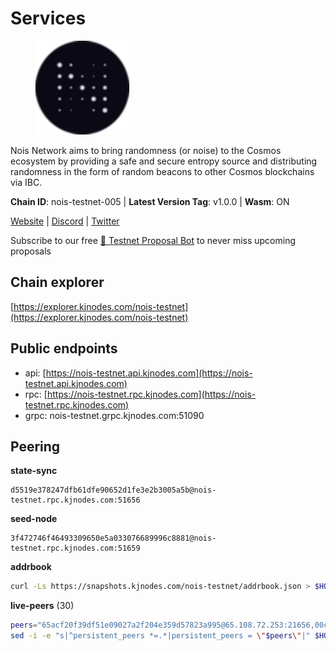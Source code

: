 # Services

<figure><img src="https://raw.githubusercontent.com/kj89/cosmos-images/main/logos/nois.png" width="150" alt=""><figcaption></figcaption></figure>

Nois Network aims to bring randomness (or noise)  to the Cosmos ecosystem by providing a safe and  secure entropy source and distributing randomness  in the form of random beacons to other Cosmos blockchains via IBC.

**Chain ID**: nois-testnet-005 | **Latest Version Tag**: v1.0.0 | **Wasm**: ON

[Website](https://nois.network) | [Discord](https://discord.gg/dHdpwtEb6F) | [Twitter](https://twitter.com/NoisRNG)



Subscribe to our free [🤖 Testnet Proposal Bot](https://t.me/kjnodes_testnet_proposal_bot) to never miss upcoming proposals


## Chain explorer
[https://explorer.kjnodes.com/nois-testnet](https://explorer.kjnodes.com/nois-testnet)

## Public endpoints

* api: [https://nois-testnet.api.kjnodes.com](https://nois-testnet.api.kjnodes.com)
* rpc: [https://nois-testnet.rpc.kjnodes.com](https://nois-testnet.rpc.kjnodes.com)
* grpc: nois-testnet.grpc.kjnodes.com:51090

## Peering

**state-sync**

```text
d5519e378247dfb61dfe90652d1fe3e2b3005a5b@nois-testnet.rpc.kjnodes.com:51656
```

**seed-node**

```text
3f472746f46493309650e5a033076689996c8881@nois-testnet.rpc.kjnodes.com:51659
```

**addrbook**
```bash
curl -Ls https://snapshots.kjnodes.com/nois-testnet/addrbook.json > $HOME/.noisd/config/addrbook.json
```

**live-peers** (30)
```bash
peers="65acf20f39df51e09027a2f204e359d57823a995@65.108.72.253:21656,00c205b11dc2d2295749810722bb2e995a24c0c1@95.216.14.58:60656,457a8e8dcb3bef4d7a6fd7fcb3b97d1282ca029c@65.108.206.118:60856,80cb3138f2f951077c1e70686bb4f59e00cb1fad@135.181.18.112:55726,d5519e378247dfb61dfe90652d1fe3e2b3005a5b@65.109.68.190:51656,065caaf31329c02c0f8a32385e3c6a7f31e6b028@46.17.250.43:26656,87159e745a210fccad9566f7df8cff4ab2a49cbc@185.239.208.15:26656,ac4b7c231061e9c7ad3b69bcfd722bc878b3d8d4@162.55.103.44:26636,2b265b12688ea801b11672a47b67bb55433ccf37@185.198.27.109:26656,aca79b135dd5f8498e3db6020dba3a1b557d644d@173.249.25.235:26656,a87dc8b4e827a05fe5c46aea54999120c8252587@162.19.237.81:26656,cecbb8a5dd8bff1ce519cba9c3494919cd14f3dc@65.109.70.45:14656,4af23e5bbb434e58082054a7d97b41b62cdb4a83@195.201.197.4:30656,711a4b20ce63e3a69725d27c73145519a2a1b559@161.97.159.68:17356,f93d61f5d8c6f58a60d69c23ff8b6e37ebdfa765@116.202.227.117:51656,6d6164cd45c7c65ab76abd40f5ff683f72e7f50f@65.109.92.241:40136,136b148b3cae6ff4895e2039e11f221c7082ccd3@65.109.5.235:26656,7eec6f0841541db4703053c478b2f8382fe824e0@89.233.108.200:26656,f7c0a82105152107c0e516056d0672d01a3a8582@88.99.56.200:26656,1e9f3c5da72edebe751b108aa52657b190c8991d@65.108.225.158:17356,eff2a3659d8190f2e3f0556d9829288d29e63296@65.108.233.109:17356,d5d9d4b0af4c4ee119cd640fbbca72ff96f5c8c0@209.126.81.240:26631,23c0ad8c8aebe14e28cdcd6618a9ccbf6b83d5eb@62.171.144.51:30656,50c9ac024633c1f0fc461958dafa15e6b2541ffd@79.143.183.91:26656,d30a17b9980314aadefd270f7ca9e4b810e94aca@5.166.240.95:51656,d3ce97769bc00a698aee0f40eb8de0b2279b6b2c@65.109.28.177:32656,4f4cbbb89deacb0a1f395050567e96bb70f4a1ff@142.132.152.46:41656,c9cb08536ae8c26d7e1a9461f7f8afd21e4e8784@95.217.196.105:26656,5c2a752c9b1952dbed075c56c600c3a79b58c395@195.3.220.135:27286,da81dd66bca4bba509163dbd06b4a6b2e05c2e12@65.108.231.124:21656"
sed -i -e "s|^persistent_peers *=.*|persistent_peers = \"$peers\"|" $HOME/.noisd/config/config.toml
```
